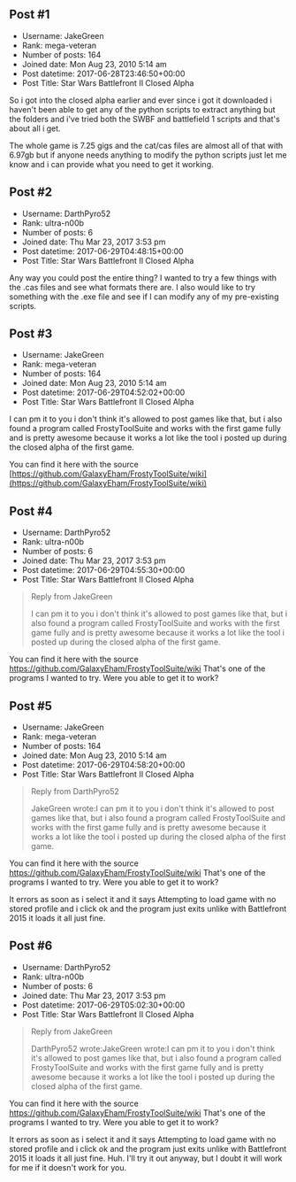 ## Post #1
- Username: JakeGreen
- Rank: mega-veteran
- Number of posts: 164
- Joined date: Mon Aug 23, 2010 5:14 am
- Post datetime: 2017-06-28T23:46:50+00:00
- Post Title: Star Wars Battlefront II Closed Alpha

So i got into the closed alpha earlier and ever since i got it downloaded i haven't been able to get any of the python scripts to extract anything but the folders and i've tried both the SWBF and battlefield 1 scripts and that's about all i get.

The whole game is 7.25 gigs and the cat/cas files are almost all of that with 6.97gb but if anyone needs anything to modify the python scripts just let me know and i can provide what you need to get it working.
## Post #2
- Username: DarthPyro52
- Rank: ultra-n00b
- Number of posts: 6
- Joined date: Thu Mar 23, 2017 3:53 pm
- Post datetime: 2017-06-29T04:48:15+00:00
- Post Title: Star Wars Battlefront II Closed Alpha

Any way you could post the entire thing? I wanted to try a few things with the .cas files and see what formats there are. I also would like to try something with the .exe file and see if I can modify any of my pre-existing scripts.
## Post #3
- Username: JakeGreen
- Rank: mega-veteran
- Number of posts: 164
- Joined date: Mon Aug 23, 2010 5:14 am
- Post datetime: 2017-06-29T04:52:02+00:00
- Post Title: Star Wars Battlefront II Closed Alpha

I can pm it to you i don't think it's allowed to post games like that, but i also found a program called FrostyToolSuite and works with the first game fully and is pretty awesome because it works a lot like the tool i posted up during the closed alpha of the first game.

You can find it here with the source [https://github.com/GalaxyEham/FrostyToolSuite/wiki](https://github.com/GalaxyEham/FrostyToolSuite/wiki)
## Post #4
- Username: DarthPyro52
- Rank: ultra-n00b
- Number of posts: 6
- Joined date: Thu Mar 23, 2017 3:53 pm
- Post datetime: 2017-06-29T04:55:30+00:00
- Post Title: Star Wars Battlefront II Closed Alpha

> Reply from JakeGreen
>
> I can pm it to you i don't think it's allowed to post games like that, but i also found a program called FrostyToolSuite and works with the first game fully and is pretty awesome because it works a lot like the tool i posted up during the closed alpha of the first game.

You can find it here with the source https://github.com/GalaxyEham/FrostyToolSuite/wiki
That's one of the programs I wanted to try. Were you able to get it to work?
## Post #5
- Username: JakeGreen
- Rank: mega-veteran
- Number of posts: 164
- Joined date: Mon Aug 23, 2010 5:14 am
- Post datetime: 2017-06-29T04:58:20+00:00
- Post Title: Star Wars Battlefront II Closed Alpha

> Reply from DarthPyro52
>
> JakeGreen wrote:I can pm it to you i don't think it's allowed to post games like that, but i also found a program called FrostyToolSuite and works with the first game fully and is pretty awesome because it works a lot like the tool i posted up during the closed alpha of the first game.

You can find it here with the source https://github.com/GalaxyEham/FrostyToolSuite/wiki
That's one of the programs I wanted to try. Were you able to get it to work?

It errors as soon as i select it and it says Attempting to load game with no stored profile and i click ok and the program just exits unlike with Battlefront 2015 it loads it all just fine.
## Post #6
- Username: DarthPyro52
- Rank: ultra-n00b
- Number of posts: 6
- Joined date: Thu Mar 23, 2017 3:53 pm
- Post datetime: 2017-06-29T05:02:30+00:00
- Post Title: Star Wars Battlefront II Closed Alpha

> Reply from JakeGreen
>
> DarthPyro52 wrote:JakeGreen wrote:I can pm it to you i don't think it's allowed to post games like that, but i also found a program called FrostyToolSuite and works with the first game fully and is pretty awesome because it works a lot like the tool i posted up during the closed alpha of the first game.

You can find it here with the source https://github.com/GalaxyEham/FrostyToolSuite/wiki
That's one of the programs I wanted to try. Were you able to get it to work?

It errors as soon as i select it and it says Attempting to load game with no stored profile and i click ok and the program just exits unlike with Battlefront 2015 it loads it all just fine.
Huh. I'll try it out anyway, but I doubt it will work for me if it doesn't work for you.
